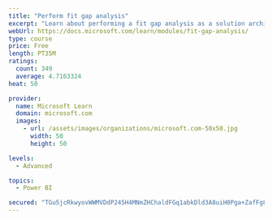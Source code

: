 ```yaml
---
title: "Perform fit gap analysis"
excerpt: "Learn about performing a fit gap analysis as a solution architect for Dynamics 365 and Microsoft Power Platform."
webUrl: https://docs.microsoft.com/learn/modules/fit-gap-analysis/
type: course
price: Free
length: PT35M
ratings:
  count: 349
  average: 4.7163324
heat: 50

provider:
  name: Microsoft Learn
  domain: microsoft.com
  images:
    - url: /assets/images/organizations/microsoft.com-50x50.jpg
      width: 50
      height: 50

levels:
  - Advanced

topics:
  - Power BI

secured: "TGu5jcRkwyovWWMVDdP245H4MNmZHChaldFGq1abkDld3A8uiH0Pga+ZafFg8wQa6xHPn++WTLnu86RgkkFgXZY2mSSq+2SxU6zjpCEhx5v3lx3glvnK/gP4hyOWLbJvndigirGiwW2VJVkk0pdAR72FvKf/DliPu/x6ZC/n95hOwNWLxJun4Q/DclRrizoStcaXx8T4Q3ARDiQs+XOIv+HeDSAQSSuXq8DGNnbdlG4GkEXNPh048CeBtzHWDGUeLVZNUTW1DyAhxmHzVPrTQjXfDA1IsuNZ6Un3Y5vcADnugk+fLv8BmUJT+UEJEvMckDDgJvG/YN4ZRMCT9VsSrPRF7FnmOzELJ5FKZWk9ZFGH3e2F3mCZpFcmIaIeYjM3lOLrdmyJw9xvpe+kSMv839m+J+LAYmbs0FOt0HRMr4E=;lvg4Teqq0h5iPA3kk0MnaQ=="
---
```


